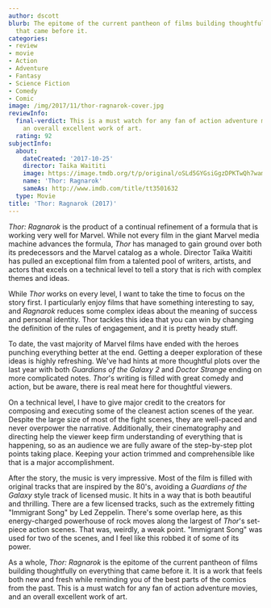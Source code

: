 ```yaml
---
author: dscott
blurb: The epitome of the current pantheon of films building thoughtfully on everything
  that came before it.
categories:
- review
- movie
- Action
- Adventure
- Fantasy
- Science Fiction
- Comedy
- Comic
image: /img/2017/11/thor-ragnarok-cover.jpg
reviewInfo:
  final-verdict: This is a must watch for any fan of action adventure movies, and
    an overall excellent work of art.
  rating: 92
subjectInfo:
  about:
    dateCreated: '2017-10-25'
    director: Taika Waititi
    image: https://image.tmdb.org/t/p/original/oSLd5GYGsiGgzDPKTwQh7wamO8t.jpg
    name: 'Thor: Ragnarok'
    sameAs: http://www.imdb.com/title/tt3501632
  type: Movie
title: 'Thor: Ragnarok (2017)'
---
```


*Thor: Ragnarok* is the product of a continual refinement of a formula that is working very well for Marvel. While not every film in the giant Marvel media machine advances the formula, *Thor* has managed to gain ground over both its predecessors and the Marvel catalog as a whole.  Director Taika Waititi has pulled an exceptional film from a talented pool of writers, artists, and actors that excels on a technical level to tell a story that is rich with complex themes and ideas.

While *Thor* works on every level, I want to take the time to focus on the story first. I particularly enjoy films that have something interesting to say, and *Ragnarok* reduces some complex ideas about the meaning of success and personal identity. Thor tackles this idea that you can win by changing the definition of the rules of engagement, and it is pretty heady stuff. 

To date, the vast majority of Marvel films have ended with the heroes punching everything better at the end. Getting a deeper exploration of these ideas is highly refreshing. We've had hints at more thoughtful plots over the last year with both *Guardians of the Galaxy 2* and *Doctor Strange* ending on more complicated notes. *Thor*'s writing is filled with great comedy and action, but be aware, there is real meat here for thoughtful viewers.

On a technical level, I have to give major credit to the creators for composing and executing some of the cleanest action scenes of the year. Despite the large size of most of the fight scenes, they are well-paced and never overpower the narrative. Additionally, their cinematography and directing help the viewer keep firm understanding of everything that is happening, so as an audience we are fully aware of the step-by-step plot points taking place. Keeping your action trimmed and comprehensible like that is a major accomplishment. 

After the story, the music is very impressive. Most of the film is filled with original tracks that are inspired by the 80's, avoiding a *Guardians of the Galaxy* style track of licensed music. It hits in a way that is both beautiful and thrilling. There are a few licensed tracks, such as the extremely fitting "Immigrant Song" by Led Zeppelin. There's some overlap here, as this energy-charged powerhouse of rock moves along the largest of *Thor*'s set-piece action scenes. That was, weirdly, a weak point. "Immigrant Song" was used for two of the scenes, and I feel like this robbed it of some of its power.

As a whole, *Thor: Ragnarok* is the epitome of the current pantheon of films building thoughtfully on everything that came before it. It is a work that feels both new and fresh while reminding you of the best parts of the comics from the past. This is a must watch for any fan of action adventure movies, and an overall excellent work of art.